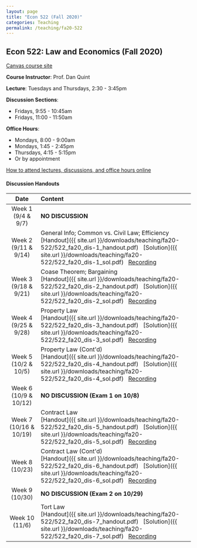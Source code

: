 ```yaml
---
layout: page
title: "Econ 522 (Fall 2020)"
categories: Teaching
permalink: /teaching/fa20-522
---
```


## Econ 522: Law and Economics (Fall 2020)

[Canvas course site](https://canvas.wisc.edu/courses/218041)

**Course Instructor**: Prof. Dan Quint

**Lecture**: Tuesdays and Thursdays, 2:30 - 3:45pm

**Discussion Sections**: 
* Fridays, 9:55 - 10:45am
* Fridays, 11:00 - 11:50am

**Office Hours**: 
* Mondays, 8:00 - 9:00am
* Mondays, 1:45 - 2:45pm
* Thursdays, 4:15 - 5:15pm
* Or by appointment

[How to attend lectures, discussions, and office hours online](https://canvas.wisc.edu/courses/218041/pages/how-to-join-live-lecture-slash-discussion-section-slash-office-hours)

#### Discussion Handouts

|     Date    |                     Content                     |
|:-----------:|	:---------------------------------------------- |
| Week 1 <br> (9/4 & 9/7) | **NO DISCUSSION** |
| Week 2 <br> (9/11 & 9/14) | General Info; Common vs. Civil Law; Efficiency <br> [Handout]({{ site.url }}/downloads/teaching/fa20-522/522_fa20_dis-1_handout.pdf) &nbsp; [Solution]({{ site.url }}/downloads/teaching/fa20-522/522_fa20_dis-1_sol.pdf) &nbsp; [Recording](https://us-lti.bbcollab.com/collab/ui/session/playback/load/b9403c970eba4d19a56c214f6838e50a) |
| Week 3 <br> (9/18 & 9/21) | Coase Theorem; Bargaining <br> [Handout]({{ site.url }}/downloads/teaching/fa20-522/522_fa20_dis-2_handout.pdf) &nbsp; [Solution]({{ site.url }}/downloads/teaching/fa20-522/522_fa20_dis-2_sol.pdf) &nbsp; [Recording](https://us-lti.bbcollab.com/recording/372c8b0fd03941799bf87a942f1618d5)|
| Week 4 <br> (9/25 & 9/28) | Property Law <br> [Handout]({{ site.url }}/downloads/teaching/fa20-522/522_fa20_dis-3_handout.pdf) &nbsp; [Solution]({{ site.url }}/downloads/teaching/fa20-522/522_fa20_dis-3_sol.pdf) &nbsp; [Recording](https://us-lti.bbcollab.com/recording/1039ea5afe6440ec812b5f33fb97329e)|
| Week 5 <br> (10/2 & 10/5) | Property Law (Cont'd) <br> [Handout]({{ site.url }}/downloads/teaching/fa20-522/522_fa20_dis-4_handout.pdf) &nbsp; [Solution]({{ site.url }}/downloads/teaching/fa20-522/522_fa20_dis-4_sol.pdf) &nbsp; [Recording](https://us-lti.bbcollab.com/recording/b547a3cbb8714b8fa7332c2023b35ccf)|
| Week 6 <br> (10/9 & 10/12) | **NO DISCUSSION (Exam 1 on 10/8)** |
| Week 7 <br> (10/16 & 10/19) | Contract Law <br> [Handout]({{ site.url }}/downloads/teaching/fa20-522/522_fa20_dis-5_handout.pdf) &nbsp; [Solution]({{ site.url }}/downloads/teaching/fa20-522/522_fa20_dis-5_sol.pdf) &nbsp; [Recording](https://us-lti.bbcollab.com/recording/9f4c2ebea07649ff82342894d4fa79fa)|
| Week 8 <br> (10/23) | Contract Law (Cont'd) <br> [Handout]({{ site.url }}/downloads/teaching/fa20-522/522_fa20_dis-6_handout.pdf) &nbsp; [Solution]({{ site.url }}/downloads/teaching/fa20-522/522_fa20_dis-6_sol.pdf) &nbsp; [Recording](https://youtu.be/k6AFAftc8as) |
| Week 9 <br> (10/30) | **NO DISCUSSION (Exam 2 on 10/29)** |
| Week 10 <br> (11/6) | Tort Law <br> [Handout]({{ site.url }}/downloads/teaching/fa20-522/522_fa20_dis-7_handout.pdf) &nbsp; [Solution]({{ site.url }}/downloads/teaching/fa20-522/522_fa20_dis-7_sol.pdf) &nbsp; [Recording](https://us-lti.bbcollab.com/recording/7c1a34b84b4c4a1188ae780e6a5e0915)|